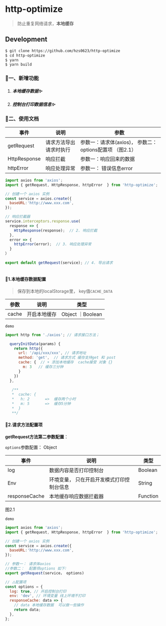 # http-optimize

> 防止重复网络请求，**本地缓存**
>

## Development

```bash
$ git clone https://github.com/hzs0623/http-optimize
$ cd http-optimize
$ yarn
$ yarn build
```



### 📖一、新增功能

1. ##### 本地缓存数据✨

2. ##### 控制台打印数据信息✨

   

### 📖二、使用文档

| 事件         | 说明                   | 参数                                                     |
| ------------ | ---------------------- | -------------------------------------------------------- |
| getRequest   | 请求方法导出请求时执行 | 参数一：请求体(axios)， 参数二： options配置项 （图2.1） |
| HttpResponse | 响应拦截               | 参数一：响应回来的数据                                   |
| httpError    | 响应处理异常           | 参数一： 错误信息error                                   |

```javascript
import axios from 'axios';
import { getRequest, HttpResponse, httpError  } from 'http-optimize';   // 1. 导入

// 创建一个 axios 实例
const service = axios.create({
  baseURL:'http://www.xxx.com',
});

// 响应拦截器
service.interceptors.response.use(
  response => {
    HttpResponse(response);  // 2. 响应拦截
  },
  error => {
    httpError(error);  // 3. 响应处理异常
  }
）
  
export default getRequest(service); // 4. 导出请求
  

```

#### 📖1.本地缓存数据配置

> 保存到本地的localStorage里， key值`CACHE_DATA`

| 参数  | 说明         | 类型             |
| ----- | ------------ | ---------------- |
| cache | 开启本地缓存 | Object ｜Boolean |

`demo`

```javascript
import http from './axios'; // 请求接口方法；

  queryInitData(params) {
    return http({
      url: '/api/xxx/xxx', // 请求地址
      method: 'get',  // 请求方式 缓存支持get 和 post
      cache: {  // + 添加本地缓存  cache接受 对象 {} 
        m: 3   // 缓存三分钟
      }
    })
  },
    
   /**
   *  cache: {
   *   h: 2       =>  缓存两个小时
   *   m: 5       =>  缓存5分钟
   *  }
   **/
```

#### 📖2.请求方法配置项

**getRequest方法第二参数配置**： 

 `options`参数配置： Object

| 事件          | 说明                                      | 类型     |
| ------------- | ----------------------------------------- | -------- |
| log           | 数据内容是否打印控制台                    | Boolean  |
| Env           | 环境变量， 只在开启开发模式打印控制台信息 | String   |
| responseCache | 本地缓存响应数据拦截器                    | Function |

图2.1



`demo`

```javascript
import axios from 'axios';
import { getRequest, HttpResponse, httpError  } from 'http-optimize';   // 1. 导入

// 创建一个 axios 实例
const service = axios.create({
  baseURL:'http://www.xxx.com',
});

// 参数一： 请求体axios
//参数二：	配置项options 如下❕
export getRequest(service， options) 

// ⚠️配置项
const options = {
  log: true, // 开启控制台打印
  env: 'dev', // 环境变量 线上环境不打印
  responseCache: data => {
    // data 本地缓存数据  可以做一些操作
    return data;
  },
};


```

